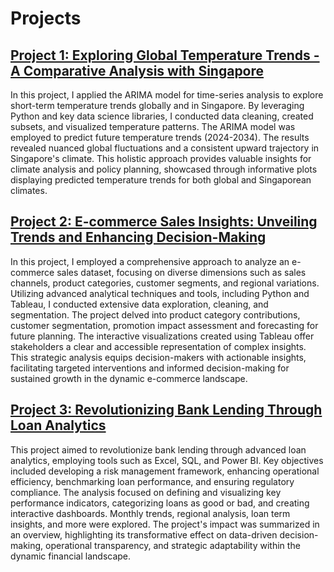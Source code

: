 # Projects

## [Project 1: Exploring Global Temperature Trends - A Comparative Analysis with Singapore](https://github.com/xinconggg/Data-Analysis-Projects/blob/main/Project%201%20-%20%20Exploring%20Global%20Temperature%20Trends.ipynb)
In this project, I applied the ARIMA model for time-series analysis to explore short-term temperature trends globally and in Singapore. By leveraging Python and key data science libraries, I conducted data cleaning, created subsets, and visualized temperature patterns. The ARIMA model was employed to predict future temperature trends (2024-2034). The results revealed nuanced global fluctuations and a consistent upward trajectory in Singapore's climate. This holistic approach provides valuable insights for climate analysis and policy planning, showcased through informative plots displaying predicted temperature trends for both global and Singaporean climates.

## [Project 2: E-commerce Sales Insights: Unveiling Trends and Enhancing Decision-Making](https://github.com/xinconggg/Data-Analysis-Projects/blob/main/Project%202%20-%20E-commerce%20Sales%20Insights.md)
In this project, I employed a comprehensive approach to analyze an e-commerce sales dataset, focusing on diverse dimensions such as sales channels, product categories, customer segments, and regional variations. Utilizing advanced analytical techniques and tools, including Python and Tableau, I conducted extensive data exploration, cleaning, and segmentation. The project delved into product category contributions, customer segmentation, promotion impact assessment and forecasting for future planning. The interactive visualizations created using Tableau offer stakeholders a clear and accessible representation of complex insights. This strategic analysis equips decision-makers with actionable insights, facilitating targeted interventions and informed decision-making for sustained growth in the dynamic e-commerce landscape.

## [Project 3: Revolutionizing Bank Lending Through Loan Analytics](https://github.com/xinconggg/Data-Analysis-Projects/blob/main/Project%203%20-%20Revolutionizing%20Bank%20Lending%20Through%20Loan%20Analytics.md)
This project aimed to revolutionize bank lending through advanced loan analytics, employing tools such as Excel, SQL, and Power BI. Key objectives included developing a risk management framework, enhancing operational efficiency, benchmarking loan performance, and ensuring regulatory compliance. The analysis focused on defining and visualizing key performance indicators, categorizing loans as good or bad, and creating interactive dashboards. Monthly trends, regional analysis, loan term insights, and more were explored. The project's impact was summarized in an overview, highlighting its transformative effect on data-driven decision-making, operational transparency, and strategic adaptability within the dynamic financial landscape.
